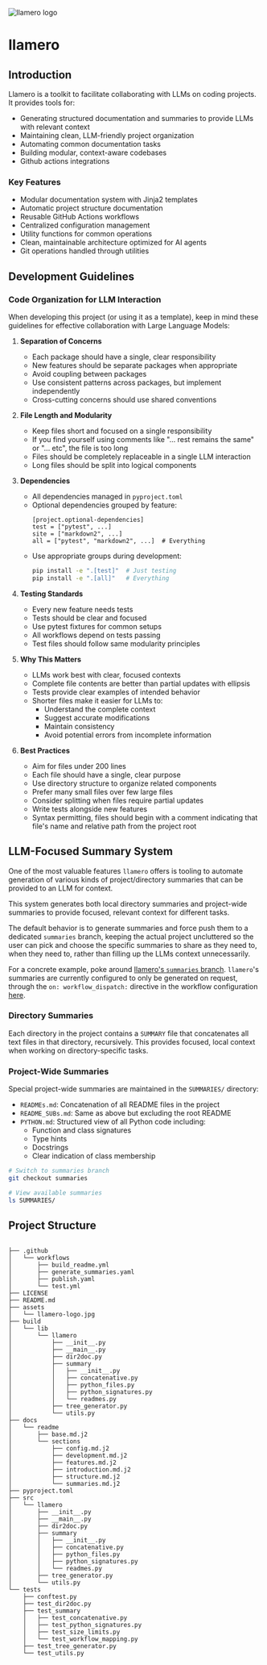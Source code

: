 ![llamero logo](assets/llamero-logo.jpg)

# llamero

## Introduction

Llamero is a toolkit to facilitate collaborating with LLMs on coding projects. It provides tools for:

- Generating structured documentation and summaries to provide LLMs with relevant context
- Maintaining clean, LLM-friendly project organization
- Automating common documentation tasks
- Building modular, context-aware codebases
- Github actions integrations
### Key Features

- Modular documentation system with Jinja2 templates
- Automatic project structure documentation
- Reusable GitHub Actions workflows
- Centralized configuration management
- Utility functions for common operations
- Clean, maintainable architecture optimized for AI agents
- Git operations handled through utilities
## Development Guidelines

### Code Organization for LLM Interaction

When developing this project (or using it as a template), keep in mind these guidelines for effective collaboration with Large Language Models:

1. **Separation of Concerns**
   - Each package should have a single, clear responsibility
   - New features should be separate packages when appropriate
   - Avoid coupling between packages
   - Use consistent patterns across packages, but implement independently
   - Cross-cutting concerns should use shared conventions

2. **File Length and Modularity**
   - Keep files short and focused on a single responsibility
   - If you find yourself using comments like "... rest remains the same" or "... etc", the file is too long
   - Files should be completely replaceable in a single LLM interaction
   - Long files should be split into logical components

3. **Dependencies**
   - All dependencies managed in `pyproject.toml`
   - Optional dependencies grouped by feature:
     ```
     [project.optional-dependencies]
     test = ["pytest", ...]
     site = ["markdown2", ...]
     all = ["pytest", "markdown2", ...]  # Everything
     ```
   - Use appropriate groups during development:
     ```bash
     pip install -e ".[test]"  # Just testing
     pip install -e ".[all]"   # Everything
     ```

4. **Testing Standards**
   - Every new feature needs tests
   - Tests should be clear and focused
   - Use pytest fixtures for common setups
   - All workflows depend on tests passing
   - Test files should follow same modularity principles

5. **Why This Matters**
   - LLMs work best with clear, focused contexts
   - Complete file contents are better than partial updates with ellipsis
   - Tests provide clear examples of intended behavior
   - Shorter files make it easier for LLMs to:
     - Understand the complete context
     - Suggest accurate modifications
     - Maintain consistency
     - Avoid potential errors from incomplete information

7. **Best Practices**
   - Aim for files under 200 lines
   - Each file should have a single, clear purpose
   - Use directory structure to organize related components
   - Prefer many small files over few large files
   - Consider splitting when files require partial updates
   - Write tests alongside new features
   - Syntax permitting, files should begin with a comment indicating that file's name and relative path from the project root
## LLM-Focused Summary System

One of the most valuable features `llamero` offers is tooling to automate generation of various kinds of project/directory summaries that can be provided to an LLM for context.

This system generates both local directory summaries and project-wide summaries to provide focused, relevant context for different tasks.

The default behavior is to generate summaries and force push them to a dedicated `summaries` branch, keeping the actual project uncluttered so the user can pick and choose 
the specific summaries to share as they need to, when they need to, rather than filling up the LLMs context unnecessarily.

For a concrete example, poke around [llamero's `summaries` branch](https://github.com/dmarx/llamero/tree/summaries).
`llamero`'s summaries are currently configured to only be generated on request, through the `on: workflow_dispatch:` directive in the workflow configuration [here](https://github.com/dmarx/llamero/blob/main/.github/workflows/generate_summaries.yaml).

### Directory Summaries

Each directory in the project contains a `SUMMARY` file that concatenates all text files in that directory, recursively. 
This provides focused, local context when working on directory-specific tasks.

### Project-Wide Summaries
Special project-wide summaries are maintained in the `SUMMARIES/` directory:

- `READMEs.md`: Concatenation of all README files in the project
- `README_SUBs.md`: Same as above but excluding the root README
- `PYTHON.md`: Structured view of all Python code including:
  - Function and class signatures
  - Type hints
  - Docstrings
  - Clear indication of class membership


```bash
# Switch to summaries branch
git checkout summaries

# View available summaries
ls SUMMARIES/
```
## Project Structure

```

├── .github
│   └── workflows
│       ├── build_readme.yml
│       ├── generate_summaries.yaml
│       ├── publish.yaml
│       └── test.yml
├── LICENSE
├── README.md
├── assets
│   └── llamero-logo.jpg
├── build
│   └── lib
│       └── llamero
│           ├── __init__.py
│           ├── __main__.py
│           ├── dir2doc.py
│           ├── summary
│           │   ├── __init__.py
│           │   ├── concatenative.py
│           │   ├── python_files.py
│           │   ├── python_signatures.py
│           │   └── readmes.py
│           ├── tree_generator.py
│           └── utils.py
├── docs
│   └── readme
│       ├── base.md.j2
│       └── sections
│           ├── config.md.j2
│           ├── development.md.j2
│           ├── features.md.j2
│           ├── introduction.md.j2
│           ├── structure.md.j2
│           └── summaries.md.j2
├── pyproject.toml
├── src
│   └── llamero
│       ├── __init__.py
│       ├── __main__.py
│       ├── dir2doc.py
│       ├── summary
│       │   ├── __init__.py
│       │   ├── concatenative.py
│       │   ├── python_files.py
│       │   ├── python_signatures.py
│       │   └── readmes.py
│       ├── tree_generator.py
│       └── utils.py
└── tests
    ├── conftest.py
    ├── test_dir2doc.py
    ├── test_summary
    │   ├── test_concatenative.py
    │   ├── test_python_signatures.py
    │   ├── test_size_limits.py
    │   └── test_workflow_mapping.py
    ├── test_tree_generator.py
    └── test_utils.py

```
